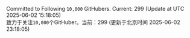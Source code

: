 Committed to Following `10,000` GitHubers. Current: <!-- FOLLOWING_COUNT -->299<!-- FOLLOWING_COUNT --> (Update at UTC <!-- LAST_UPDATED -->2025-06-02 15:18:05<!-- LAST_UPDATED -->)<br>
致力于关注`10,000`个GitHuber。当前：<!-- FOLLOWING_COUNT -->299<!-- FOLLOWING_COUNT --> (更新于北京时间 <!-- LAST_UPDATED_CST -->2025-06-02 23:18:05<!-- LAST_UPDATED_CST -->)
